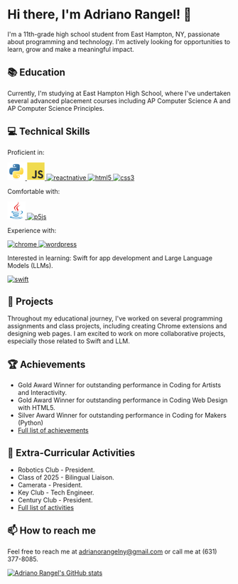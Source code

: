 # Hi there, I'm Adriano Rangel! 👋

I'm a 11th-grade high school student from East Hampton, NY, passionate about programming and technology. I'm actively looking for opportunities to learn, grow and make a meaningful impact.

## 📚 Education

Currently, I'm studying at East Hampton High School, where I've undertaken several advanced placement courses including AP Computer Science A and AP Computer Science Principles. 

## 💻 Technical Skills

Proficient in:
<p align="left">
  <a href="https://www.python.org/" target="_blank">
    <img src="https://raw.githubusercontent.com/devicons/devicon/master/icons/python/python-original.svg" alt="python" width="40" height="40"/>
  </a>
  <a href="https://developer.mozilla.org/en-US/docs/Web/JavaScript" target="_blank">
    <img src="https://raw.githubusercontent.com/devicons/devicon/master/icons/javascript/javascript-original.svg" alt="javascript" width="40" height="40"/>
  </a>
  <a href="https://reactnative.dev/" target="_blank">
    <img src="https://reactnative.dev/img/header_logo.svg" alt="reactnative" width="40" height="40"/>
  </a>
  <a href="https://developer.mozilla.org/en-US/docs/Web/Guide/HTML/HTML5" target="_blank">
    <img src="https://cdn.worldvectorlogo.com/logos/html-1.svg" alt="html5" width="40" height="40"/>
  </a>
  <a href="https://developer.mozilla.org/en-US/docs/Web/CSS" target="_blank">
    <img src="https://cdn.worldvectorlogo.com/logos/css-3.svg" alt="css3" width="40" height="40"/>
  </a>
</p>

Comfortable with:
<p align="left">
  <a href="https://www.java.com" target="_blank">
    <img src="https://raw.githubusercontent.com/devicons/devicon/master/icons/java/java-original.svg" alt="java" width="40" height="40"/>
  </a>
  <a href="https://p5js.org/" target="_blank">
    <img src="https://upload.wikimedia.org/wikipedia/commons/c/c6/P5.js_icon.svg" alt="p5js" width="40" height="40"/>
  </a>
</p>

Experience with:
<p align="left">
  <a href="https://developer.chrome.com/docs/extensions/" target="_blank">
    <img src="https://upload.wikimedia.org/wikipedia/commons/e/e1/Google_Chrome_icon_%28February_2022%29.svg" alt="chrome" width="40" height="40"/>
  </a>
  <a href="https://wordpress.com/" target="_blank">
    <img src="https://cdn.worldvectorlogo.com/logos/wordpress-icon-1.svg" alt="wordpress" width="40" height="40"/>
  </a>
</p>

Interested in learning: Swift for app development and Large Language Models (LLMs).

<p align="left">
  <a href="https://developer.apple.com/swift/" target="_blank">
    <img src="https://developer.apple.com/swift/images/swift-logo.svg" alt="swift" width="40" height="40"/>
  </a>
</p>

## 🎯 Projects

Throughout my educational journey, I've worked on several programming assignments and class projects, including creating Chrome extensions and designing web pages. I am excited to work on more collaborative projects, especially those related to Swift and LLM.

## 🏆 Achievements

- Gold Award Winner for outstanding performance in Coding for Artists and Interactivity.
- Gold Award Winner for outstanding performance in Coding Web Design with HTML5.
- Silver Award Winner for outstanding performance in Coding for Makers (Python)
- [Full list of achievements](https://github.com/adrimayy/Adriano-Rangel/blob/main/Adriano%20Rangel's%20Resume.pdf)

## 🚀 Extra-Curricular Activities

- Robotics Club - President.
- Class of 2025 - Bilingual Liaison.
- Camerata - President.
- Key Club - Tech Engineer.
- Century Club - President.
- [Full list of activities](https://github.com/adrimayy/Adriano-Rangel/blob/main/Adriano%20Rangel's%20Resume.pdf)

## 📫 How to reach me

Feel free to reach me at [adrianorangelny@gmail.com](https://mail.google.com/mail/u/0/?view=cm&fs=1&to=adrianorangelny@gmail.com&tf=1) or call me at (631) 377-8085.

[![Adriano Rangel's GitHub stats](https://github-readme-stats.vercel.app/api?username=adrimayy)](https://github.com/anuraghazra/github-readme-stats)

